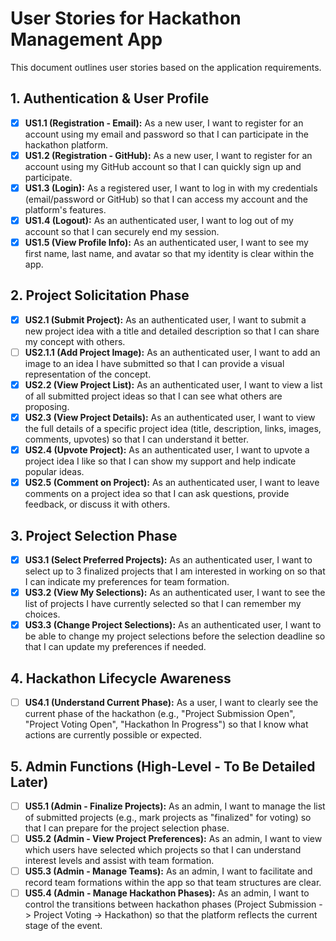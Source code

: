 # User Stories for Hackathon Management App

This document outlines user stories based on the application requirements.

## 1. Authentication & User Profile

- [x] **US1.1 (Registration - Email):** As a new user, I want to register for an account using my email and password so that I can participate in the hackathon platform.
- [x] **US1.2 (Registration - GitHub):** As a new user, I want to register for an account using my GitHub account so that I can quickly sign up and participate.
- [x] **US1.3 (Login):** As a registered user, I want to log in with my credentials (email/password or GitHub) so that I can access my account and the platform's features.
- [x] **US1.4 (Logout):** As an authenticated user, I want to log out of my account so that I can securely end my session.
- [x] **US1.5 (View Profile Info):** As an authenticated user, I want to see my first name, last name, and avatar so that my identity is clear within the app.

## 2. Project Solicitation Phase

- [x] **US2.1 (Submit Project):** As an authenticated user, I want to submit a new project idea with a title and detailed description so that I can share my concept with others.
- [ ] **US2.1.1 (Add Project Image):** As an authenticated user, I want to add an image to an idea I have submitted so that I can provide a visual representation of the concept.
- [x] **US2.2 (View Project List):** As an authenticated user, I want to view a list of all submitted project ideas so that I can see what others are proposing.
- [x] **US2.3 (View Project Details):** As an authenticated user, I want to view the full details of a specific project idea (title, description, links, images, comments, upvotes) so that I can understand it better.
- [x] **US2.4 (Upvote Project):** As an authenticated user, I want to upvote a project idea I like so that I can show my support and help indicate popular ideas.
- [x] **US2.5 (Comment on Project):** As an authenticated user, I want to leave comments on a project idea so that I can ask questions, provide feedback, or discuss it with others.

## 3. Project Selection Phase

- [x] **US3.1 (Select Preferred Projects):** As an authenticated user, I want to select up to 3 finalized projects that I am interested in working on so that I can indicate my preferences for team formation.
- [x] **US3.2 (View My Selections):** As an authenticated user, I want to see the list of projects I have currently selected so that I can remember my choices.
- [x] **US3.3 (Change Project Selections):** As an authenticated user, I want to be able to change my project selections before the selection deadline so that I can update my preferences if needed.

## 4. Hackathon Lifecycle Awareness

- [ ] **US4.1 (Understand Current Phase):** As a user, I want to clearly see the current phase of the hackathon (e.g., "Project Submission Open", "Project Voting Open", "Hackathon In Progress") so that I know what actions are currently possible or expected.

## 5. Admin Functions (High-Level - To Be Detailed Later)

- [ ] **US5.1 (Admin - Finalize Projects):** As an admin, I want to manage the list of submitted projects (e.g., mark projects as "finalized" for voting) so that I can prepare for the project selection phase.
- [ ] **US5.2 (Admin - View Project Preferences):** As an admin, I want to view which users have selected which projects so that I can understand interest levels and assist with team formation.
- [ ] **US5.3 (Admin - Manage Teams):** As an admin, I want to facilitate and record team formations within the app so that team structures are clear.
- [ ] **US5.4 (Admin - Manage Hackathon Phases):** As an admin, I want to control the transitions between hackathon phases (Project Submission -> Project Voting -> Hackathon) so that the platform reflects the current stage of the event.
